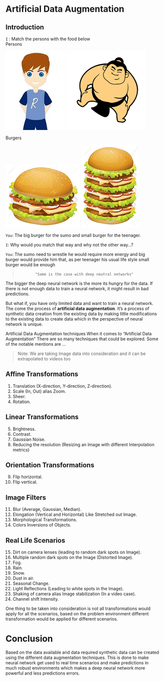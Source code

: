 # Artificial Data Augmentation

## Introduction

`I` : Match the persons with the food below <br/>
Persons <br/>

<img src ="/assets/images/artificial_data_augmentation_files/person1.jpg" height="258" width="196" >
<img src ="/assets/images/artificial_data_augmentation_files/person2.png" height="258" width="258" >
<br>

Burgers<br/>

![Image not found](/assets/images/artificial_data_augmentation_files/small_burger.jpg)
![Image not found](/assets/images/artificial_data_augmentation_files/big_burger.jpg)

`You`: The big burger for the sumo and small burger for the teenager. <br/>

`I`:  Why would you match that way and why not the other way…?<br/>

`You`: The sumo need to wrestle he would require more energy and big burger would provide him that, as per teenager his usual life style small burger would be enough

>             "Same is the case with deep neutral networks"

The bigger the deep neural network is the more its hungry for the data. If there is not enough data to train a neural network, it might result in bad predictions.

But what if, you have only limited data and want to train a neural network. The come the process of **artificial data augmentation**. It’s a process of synthetic data creation from the existing data by making little modifications to the existing data to create data which in the perspective of neural network is unique.

Artificial Data Augmentation techniques 
When it comes to “Artificial Data Augmentation”
There are so many techniques that could be explored. Some of the notable mentions are …

>Note: We are taking Image data into consideration and it can be extrapolated to videos too

## Affine Transformations
1.	Translation (X-direction, Y-direction, Z-direction).
2.	Scale (In, Out) alias Zoom.
3.	Sheer.
4.	Rotation.
## Linear Transformations
5.	Brightness.
6.	Contrast.
7.	Gaussian Noise.
8.	Reducing the resolution (Resizing an Image with different Interpolation metrics)
## Orientation Transformations
9.	Flip horizontal.
10.	Flip vertical.
## Image Filters 
11.	Blur (Average, Gaussian, Median).
12.	Elongation (Vertical and Horizontal) Like Stretched out Image.
13.	Morphological Transformations.
14.	Colors Inversions of Objects.
## Real Life Scenarios 
15.	Dirt on camera lenses (leading to random dark spots on Image).
16.	Multiple random dark spots on the Image (Distorted Image).
17.	Fog.
18.	Rain.
19.	Snow.
20.	Dust in air.
21.	Seasonal Change.
22.	Light Reflections (Leading to white spots in the Image).
23.	Shaking of camera alias Image stabilization (In a video case).
24.	Channel shift Intensity.

One thing to be taken into consideration is not all transformations would apply for all the scenarios, based on the problem environment different transformation would be applied for different scenarios.

# Conclusion 
Based on the data available and data required synthetic data can be created using the different data augmentation techniques. This is done to make neural network get used to real time scenarios and make predictions in much robust environments which makes a deep neural network more powerful and less predictions errors.

